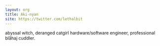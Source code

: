```yaml
---
layout: org
title: Aki-nyan
site: https://twitter.com/lethalbit
---
```

abyssal witch, deranged catgirl hardware/software engineer, professional blåhaj cuddler.
